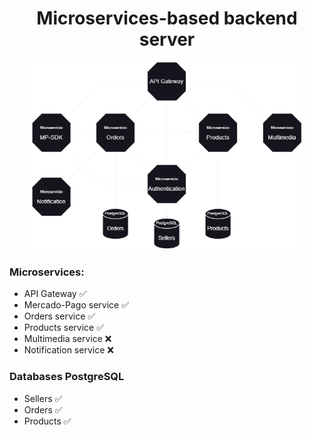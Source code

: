 <h1 align="center">Microservices-based backend server</h1>



<div align="center">
    <img src="./readme/Diagrama4.drawio.png" height="300em">
</div>


<h3>Microservices:</h3>

- API Gateway ✅
- Mercado-Pago service ✅
- Orders service ✅
- Products service ✅
- Multimedia service ❌
- Notification service ❌

<h3>Databases PostgreSQL</h3>

- Sellers ✅
- Orders ✅
- Products ✅